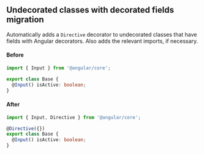 ## Undecorated classes with decorated fields migration

Automatically adds a `Directive` decorator to undecorated classes that have fields with Angular
decorators. Also adds the relevant imports, if necessary.

#### Before
```ts
import { Input } from '@angular/core';

export class Base {
  @Input() isActive: boolean;
}
```

#### After
```ts
import { Input, Directive } from '@angular/core';

@Directive({})
export class Base {
  @Input() isActive: boolean;
}
```
